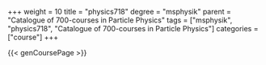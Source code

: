 +++
weight = 10
title = "physics718"
degree = "msphysik"
parent = "Catalogue of 700-courses in Particle Physics"
tags = ["msphysik", "physics718", "Catalogue of 700-courses in Particle Physics"]
categories = ["course"]
+++

{{< genCoursePage >}}
